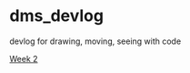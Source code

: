 # dms_devlog
devlog for drawing, moving, seeing with code

[Week 2 ](http://prose.io/#montanaedamone/dms_devlog/edit/main/devlog2.md)
